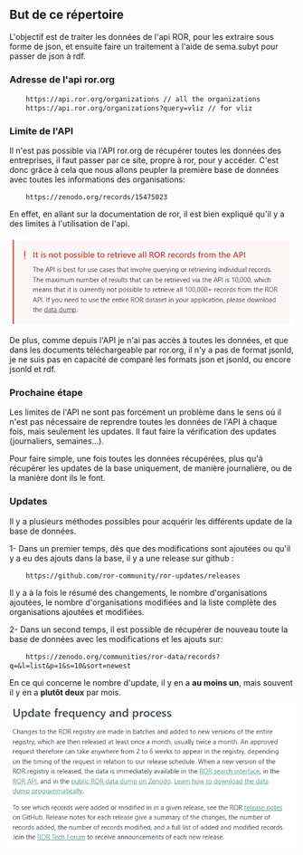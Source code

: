 ## But de ce répertoire

L'objectif est de traiter les données de l'api ROR, pour les extraire sous forme de json, et ensuite faire un traitement à l'aide de sema.subyt pour passer de json à rdf.

### Adresse de l'api ror.org

```
    https://api.ror.org/organizations // all the organizations
    https://api.ror.org/organizations?query=vliz // for vliz
```

### Limite de l'API

Il n'est pas possible via l'API ror.org de récupérer toutes les données des entreprises, il faut passer par ce site, propre à ror, pour y accéder. C'est donc grâce à cela que nous allons peupler la première base de données avec toutes les informations des organisations:

```
    https://zenodo.org/records/15475023
```

En effet, en allant sur la documentation de ror, il est bien expliqué qu'il y a des limites à l'utilisation de l'api.

![Limit of data](/assets/limit.png "Limit of data")

De plus, comme depuis l'API je n'ai pas accès à toutes les données, et que dans les documents téléchargeable par ror.org, il n'y a pas de format jsonld, je ne suis pas en capacité de comparé les formats json et jsonld, ou encore jsonld et rdf.

### Prochaine étape

Les limites de l'API ne sont pas forcément un problème dans le sens où il n'est pas nécessaire de reprendre toutes les données de l'API à chaque fois, mais seulement les updates. Il faut faire la vérification des updates (journaliers, semaines...). 

Pour faire simple, une fois toutes les données récupérées, plus qu'à récupérer les updates de la base uniquement, de manière journalière, ou de la manière dont ils le font.

### Updates

Il y a plusieurs méthodes possibles pour acquérir les différents update de la base de données. 

1- Dans un premier temps, dès que des modifications sont ajoutées ou qu'il y a eu des ajouts dans la base, il y a une release sur github : 

```
    https://github.com/ror-community/ror-updates/releases
```

Il y a à la fois le résumé des changements, le nombre d'organisations ajoutées, le nombre d'organisations modifiées and la liste complète des organisations ajoutées et modifiées.

2- Dans un second temps, il est possible de récupérer de nouveau toute la base de données avec les modifications et les ajouts sur:

```
    https://zenodo.org/communities/ror-data/records?q=&l=list&p=1&s=10&sort=newest
```

En ce qui concerne le nombre d'update, il y en a **au moins un**, mais souvent il y en a **plutôt deux** par mois.

![Update of data](/assets/update.png "Update of data")